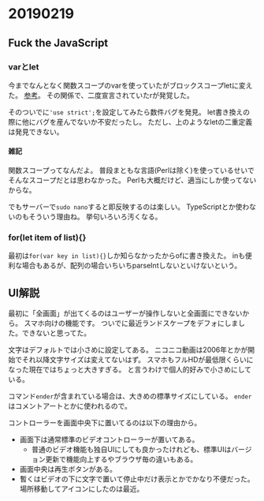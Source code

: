 # 20190219
## Fuck the JavaScript
### varとlet
今までなんとなく関数スコープのvarを使っていたがブロックスコープletに変えた。
[参考](https://qiita.com/y-temp4/items/289686fbdde896d22b5e)。
その関係で、二度宣言されていたrが発覚した。

そのついでに``'use strict';``を設定してみたら数件バグを発見。
let書き換えの際に他にバグを産んでないか不安だったし。
ただし、上のようなletの二重定義は発見できない。

#### 雑記
関数スコープってなんだよ。
普段まともな言語(Perlは除く)を使っているせいでそんなスコープだとは思わなかった。
Perlも大概だけど、適当にしか使ってないからな。

でもサーバーで``sudo nano``すると即反映するのは楽しい。
TypeScriptとか使わないのもそういう理由ね。
挙句いろいろ汚くなる。

### for(let item of list){}
最初は``for(var key in list){}``しか知らなかったからofに書き換えた。
inも便利な場合もあるが、配列の場合いちいちparseIntしないといけないという。

## UI解説
最初に「全画面」が出てくるのはユーザーが操作しないと全画面にできないから。
スマホ向けの機能です。
ついでに最近ランドスケープをデフォにしました。できないと思ってた。

文字はデフォルトでは小さめに設定してある。
ニコニコ動画は2006年とかが開始でそれ以降文字サイズは変えてないはず。
スマホもフルHDが最低限くらいになった現在ではちょっと大きすぎる。
と言うわけで個人的好みで小さめにしている。

コマンド``ender``が含まれている場合は、大きめの標準サイズにしている。
``ender``はコメントアートとかに使われるので。

コントローラーを画面中央下に置いてるのは以下の理由から。

* 画面下は通常標準のビデオコントローラーが置いてある。
  * 普通のビデオ機能も独自UIにしても良かったけれども、標準UIはバージョン更新で機能向上するやブラウザ毎の違いもある。
* 画面中央は再生ボタンがある。
* 暫くはビデオの下に文字で置いて停止中だけ表示とかでかなり不便だった。場所移動してアイコンにしたのは最近。


